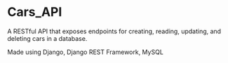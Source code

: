 # Cars_API
A RESTful API that exposes endpoints for creating, reading, updating, and deleting cars in a database.

Made using Django, Django REST Framework, MySQL
